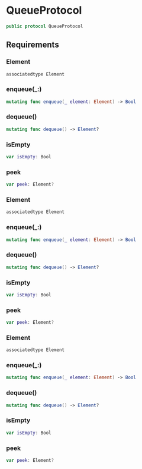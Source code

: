 # QueueProtocol

``` swift
public protocol QueueProtocol 
```

## Requirements

### Element

``` swift
associatedtype Element
```

### enqueue(\_:​)

``` swift
mutating func enqueue(_ element: Element) -> Bool
```

### dequeue()

``` swift
mutating func dequeue() -> Element?
```

### isEmpty

``` swift
var isEmpty: Bool 
```

### peek

``` swift
var peek: Element? 
```

### Element

``` swift
associatedtype Element
```

### enqueue(\_:​)

``` swift
mutating func enqueue(_ element: Element) -> Bool
```

### dequeue()

``` swift
mutating func dequeue() -> Element?
```

### isEmpty

``` swift
var isEmpty: Bool 
```

### peek

``` swift
var peek: Element? 
```

### Element

``` swift
associatedtype Element
```

### enqueue(\_:​)

``` swift
mutating func enqueue(_ element: Element) -> Bool
```

### dequeue()

``` swift
mutating func dequeue() -> Element?
```

### isEmpty

``` swift
var isEmpty: Bool 
```

### peek

``` swift
var peek: Element? 
```
